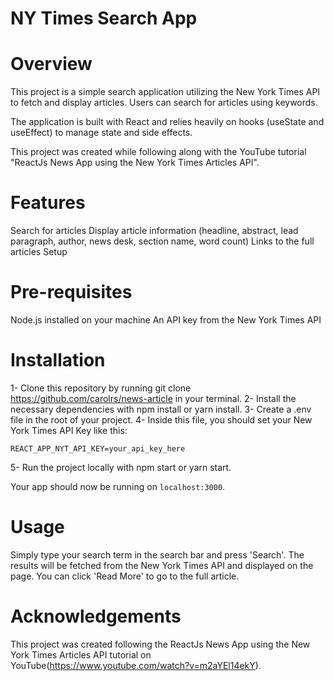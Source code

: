 # NY Times Search App

# Overview

This project is a simple search application utilizing the New York Times API to fetch and display articles. Users can search for articles using keywords.

The application is built with React and relies heavily on hooks (useState and useEffect) to manage state and side effects.

This project was created while following along with the YouTube tutorial "ReactJs News App using the New York Times Articles API".

# Features

Search for articles
Display article information (headline, abstract, lead paragraph, author, news desk, section name, word count)
Links to the full articles
Setup

# Pre-requisites
Node.js installed on your machine
An API key from the New York Times API

# Installation
1- Clone this repository by running git clone <https://github.com/carolrs/news-article> in your terminal.
2- Install the necessary dependencies with npm install or yarn install.
3- Create a .env file in the root of your project.
4- Inside this file, you should set your New York Times API Key like this:

```
REACT_APP_NYT_API_KEY=your_api_key_here

```
5- Run the project locally with npm start or yarn start.

Your app should now be running on `localhost:3000`.

# Usage

Simply type your search term in the search bar and press 'Search'. The results will be fetched from the New York Times API and displayed on the page. You can click 'Read More' to go to the full article.

# Acknowledgements

This project was created following the ReactJs News App using the New York Times Articles API tutorial on YouTube(https://www.youtube.com/watch?v=m2aYEl14ekY).

